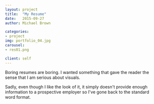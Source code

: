 ```yaml
---
layout: project
title:  "My Resume"
date:   2015-09-27
author: Michael Brown

categories:
- project
img: portfolio_04.jpg
carousel:
- res01.png

client: self
---
```


Boring resumes are boring. I wanted something that gave the reader the sense that I am serious about visuals.

Sadly, even though I like the look of it, it simply doesn't provide enough information to a prospective employer so I've gone back to the standard word format.  
